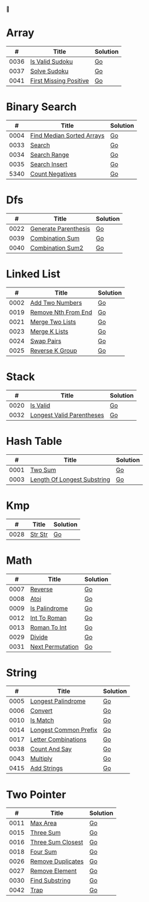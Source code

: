 🦴



# Array
|  #   | Title | Solution |
| ---- | ------------------------- | -------- |
| 0036 | [Is Valid Sudoku](https://leetcode-cn.com/problems/is-valid-sudoku) | [Go](https://github.com/temporaries/leetcode/tree/master/array/0036.isValidSudoku/main.go)|
| 0037 | [Solve Sudoku](https://leetcode-cn.com/problems/solve-sudoku) | [Go](https://github.com/temporaries/leetcode/tree/master/array/0037.solveSudoku/main.go)|
| 0041 | [First Missing Positive](https://leetcode-cn.com/problems/first-missing-positive) | [Go](https://github.com/temporaries/leetcode/tree/master/array/0041.firstMissingPositive/main.go)|

# Binary Search
|  #   | Title | Solution |
| ---- | ------------------------- | -------- |
| 0004 | [Find Median Sorted Arrays](https://leetcode-cn.com/problems/find-median-sorted-arrays) | [Go](https://github.com/temporaries/leetcode/tree/master/binary_search/0004.findMedianSortedArrays/main.go)|
| 0033 | [Search](https://leetcode-cn.com/problems/search) | [Go](https://github.com/temporaries/leetcode/tree/master/binary_search/0033.search/main.go)|
| 0034 | [Search Range](https://leetcode-cn.com/problems/search-range) | [Go](https://github.com/temporaries/leetcode/tree/master/binary_search/0034.searchRange/main.go)|
| 0035 | [Search Insert](https://leetcode-cn.com/problems/search-insert) | [Go](https://github.com/temporaries/leetcode/tree/master/binary_search/0035.searchInsert/main.go)|
| 5340 | [Count Negatives](https://leetcode-cn.com/problems/count-negatives) | [Go](https://github.com/temporaries/leetcode/tree/master/binary_search/5340.countNegatives/main.go)|

# Dfs
|  #   | Title | Solution |
| ---- | ------------------------- | -------- |
| 0022 | [Generate Parenthesis](https://leetcode-cn.com/problems/generate-parenthesis) | [Go](https://github.com/temporaries/leetcode/tree/master/dfs/0022.generateParenthesis/main.go)|
| 0039 | [Combination Sum](https://leetcode-cn.com/problems/combination-sum) | [Go](https://github.com/temporaries/leetcode/tree/master/dfs/0039.combinationSum/main.go)|
| 0040 | [Combination Sum2](https://leetcode-cn.com/problems/combination-sum2) | [Go](https://github.com/temporaries/leetcode/tree/master/dfs/0040.combinationSum2/main.go)|

# Linked List
|  #   | Title | Solution |
| ---- | ------------------------- | -------- |
| 0002 | [Add Two Numbers](https://leetcode-cn.com/problems/add-two-numbers) | [Go](https://github.com/temporaries/leetcode/tree/master/linked_list/0002.addTwoNumbers/main.go)|
| 0019 | [Remove Nth From End](https://leetcode-cn.com/problems/remove-nth-from-end) | [Go](https://github.com/temporaries/leetcode/tree/master/linked_list/0019.removeNthFromEnd/main.go)|
| 0021 | [Merge Two Lists](https://leetcode-cn.com/problems/merge-two-lists) | [Go](https://github.com/temporaries/leetcode/tree/master/linked_list/0021.mergeTwoLists/main.go)|
| 0023 | [Merge K Lists](https://leetcode-cn.com/problems/merge-k-lists) | [Go](https://github.com/temporaries/leetcode/tree/master/linked_list/0023.mergeKLists/main.go)|
| 0024 | [Swap Pairs](https://leetcode-cn.com/problems/swap-pairs) | [Go](https://github.com/temporaries/leetcode/tree/master/linked_list/0024.swapPairs/main.go)|
| 0025 | [Reverse K Group](https://leetcode-cn.com/problems/reverse-k-group) | [Go](https://github.com/temporaries/leetcode/tree/master/linked_list/0025.reverseKGroup/main.go)|

# Stack
|  #   | Title | Solution |
| ---- | ------------------------- | -------- |
| 0020 | [Is Valid](https://leetcode-cn.com/problems/is-valid) | [Go](https://github.com/temporaries/leetcode/tree/master/stack/0020.isValid/main.go)|
| 0032 | [Longest Valid Parentheses](https://leetcode-cn.com/problems/longest-valid-parentheses) | [Go](https://github.com/temporaries/leetcode/tree/master/stack/0032.longestValidParentheses/main.go)|

# Hash Table
|  #   | Title | Solution |
| ---- | ------------------------- | -------- |
| 0001 | [Two Sum](https://leetcode-cn.com/problems/two-sum) | [Go](https://github.com/temporaries/leetcode/tree/master/hash_table/0001.twoSum/main.go)|
| 0003 | [Length Of Longest Substring](https://leetcode-cn.com/problems/length-of-longest-substring) | [Go](https://github.com/temporaries/leetcode/tree/master/hash_table/0003.lengthOfLongestSubstring/main.go)|

# Kmp
|  #   | Title | Solution |
| ---- | ------------------------- | -------- |
| 0028 | [Str Str](https://leetcode-cn.com/problems/str-str) | [Go](https://github.com/temporaries/leetcode/tree/master/kmp/0028.strStr/main.go)|

# Math
|  #   | Title | Solution |
| ---- | ------------------------- | -------- |
| 0007 | [Reverse](https://leetcode-cn.com/problems/reverse) | [Go](https://github.com/temporaries/leetcode/tree/master/math/0007.reverse/main.go)|
| 0008 | [Atoi](https://leetcode-cn.com/problems/atoi) | [Go](https://github.com/temporaries/leetcode/tree/master/math/0008.atoi/main.go)|
| 0009 | [Is Palindrome](https://leetcode-cn.com/problems/is-palindrome) | [Go](https://github.com/temporaries/leetcode/tree/master/math/0009.isPalindrome/main.go)|
| 0012 | [Int To Roman](https://leetcode-cn.com/problems/int-to-roman) | [Go](https://github.com/temporaries/leetcode/tree/master/math/0012.intToRoman/main.go)|
| 0013 | [Roman To Int](https://leetcode-cn.com/problems/roman-to-int) | [Go](https://github.com/temporaries/leetcode/tree/master/math/0013.romanToInt/main.go)|
| 0029 | [Divide](https://leetcode-cn.com/problems/divide) | [Go](https://github.com/temporaries/leetcode/tree/master/math/0029.divide/main.go)|
| 0031 | [Next Permutation](https://leetcode-cn.com/problems/next-permutation) | [Go](https://github.com/temporaries/leetcode/tree/master/math/0031.nextPermutation/main.go)|

# String
|  #   | Title | Solution |
| ---- | ------------------------- | -------- |
| 0005 | [Longest Palindrome](https://leetcode-cn.com/problems/longest-palindrome) | [Go](https://github.com/temporaries/leetcode/tree/master/string/0005.longestPalindrome/main.go)|
| 0006 | [Convert](https://leetcode-cn.com/problems/convert) | [Go](https://github.com/temporaries/leetcode/tree/master/string/0006.convert/main.go)|
| 0010 | [Is Match](https://leetcode-cn.com/problems/is-match) | [Go](https://github.com/temporaries/leetcode/tree/master/string/0010.isMatch/main.go)|
| 0014 | [Longest Common Prefix](https://leetcode-cn.com/problems/longest-common-prefix) | [Go](https://github.com/temporaries/leetcode/tree/master/string/0014.longestCommonPrefix/main.go)|
| 0017 | [Letter Combinations](https://leetcode-cn.com/problems/letter-combinations) | [Go](https://github.com/temporaries/leetcode/tree/master/string/0017.letterCombinations/main.go)|
| 0038 | [Count And Say](https://leetcode-cn.com/problems/count-and-say) | [Go](https://github.com/temporaries/leetcode/tree/master/string/0038.countAndSay/main.go)|
| 0043 | [Multiply](https://leetcode-cn.com/problems/multiply) | [Go](https://github.com/temporaries/leetcode/tree/master/string/0043.multiply/main.go)|
| 0415 | [Add Strings](https://leetcode-cn.com/problems/add-strings) | [Go](https://github.com/temporaries/leetcode/tree/master/string/0415.addStrings/main.go)|

# Two Pointer
|  #   | Title | Solution |
| ---- | ------------------------- | -------- |
| 0011 | [Max Area](https://leetcode-cn.com/problems/max-area) | [Go](https://github.com/temporaries/leetcode/tree/master/two_pointer/0011.maxArea/main.go)|
| 0015 | [Three Sum](https://leetcode-cn.com/problems/three-sum) | [Go](https://github.com/temporaries/leetcode/tree/master/two_pointer/0015.threeSum/main.go)|
| 0016 | [Three Sum Closest](https://leetcode-cn.com/problems/three-sum-closest) | [Go](https://github.com/temporaries/leetcode/tree/master/two_pointer/0016.threeSumClosest/main.go)|
| 0018 | [Four Sum](https://leetcode-cn.com/problems/four-sum) | [Go](https://github.com/temporaries/leetcode/tree/master/two_pointer/0018.fourSum/main.go)|
| 0026 | [Remove Duplicates](https://leetcode-cn.com/problems/remove-duplicates) | [Go](https://github.com/temporaries/leetcode/tree/master/two_pointer/0026.removeDuplicates/main.go)|
| 0027 | [Remove Element](https://leetcode-cn.com/problems/remove-element) | [Go](https://github.com/temporaries/leetcode/tree/master/two_pointer/0027.removeElement/main.go)|
| 0030 | [Find Substring](https://leetcode-cn.com/problems/find-substring) | [Go](https://github.com/temporaries/leetcode/tree/master/two_pointer/0030.findSubstring/main.go)|
| 0042 | [Trap](https://leetcode-cn.com/problems/trap) | [Go](https://github.com/temporaries/leetcode/tree/master/two_pointer/0042.trap/main.go)|
